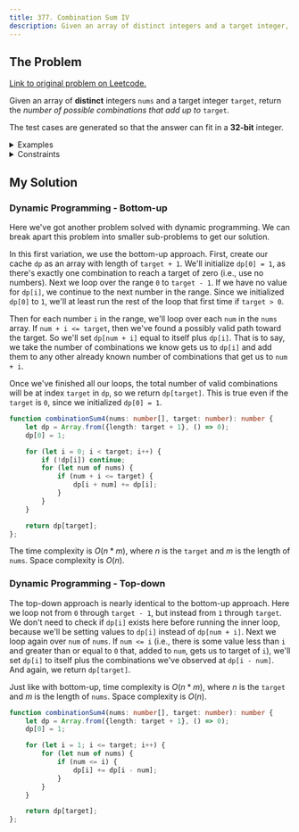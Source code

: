 ```yaml
---
title: 377. Combination Sum IV
description: Given an array of distinct integers and a target integer, return the number of possible combinations that add up to target.
---
```


## The Problem

[Link to original problem on Leetcode.](https://leetcode.com/problems/combination-sum-iv/)

Given an array of **distinct** integers `nums` and a target integer `target`, return the _number of possible combinations that add up to_ `target`.

The test cases are generated so that the answer can fit in a **32-bit** integer.

<details>
<summary>Examples</summary>

Example 1:

```
Input: nums = [1,2,3], target = 4
Output: 7
Explanation:
The possible combination ways are:
(1, 1, 1, 1)
(1, 1, 2)
(1, 2, 1)
(1, 3)
(2, 1, 1)
(2, 2)
(3, 1)
Note that different sequences are counted as different combinations.
```

Example 2:

```
Input: nums = [9], target = 3
Output: 0
```
</details>

<details>
<summary>Constraints</summary>


- `1 <= nums.length <= 200`
- `1 <= nums[i] <= 1000`
- All the elements of `nums` are **unique**.
- `1 <= target <= 1000`

</details>

## My Solution

### Dynamic Programming - Bottom-up

Here we've got another problem solved with dynamic programming. We can break apart this problem into smaller sub-problems to get our solution.

In this first variation, we use the bottom-up approach. First, create our cache `dp` as an array with length of `target + 1`. We'll initialize `dp[0] = 1`, as there's exactly one combination to reach a target of zero (i.e., use no numbers). Next we loop over the range `0` to `target - 1`. If we have no value for `dp[i]`, we continue to the next number in the range. Since we initialized `dp[0]` to `1`, we'll at least run the rest of the loop that first time if `target > 0`.

Then for each number `i` in the range, we'll loop over each `num` in the `nums` array. If `num + i <= target`, then we've found a possibly valid path toward the target. So we'll set `dp[num + i]` equal to itself plus `dp[i]`. That is to say, we take the number of combinations we know gets us to `dp[i]` and add them to any other already known number of combinations that get us to `num + i`.

Once we've finished all our loops, the total number of valid combinations will be at index `target` in `dp`, so we return `dp[target]`. This is true even if the `target` is `0`, since we initialized `dp[0] = 1`.

```typescript
function combinationSum4(nums: number[], target: number): number {
	let dp = Array.from({length: target + 1}, () => 0);
	dp[0] = 1;

	for (let i = 0; i < target; i++) {
		if (!dp[i]) continue;
		for (let num of nums) {
			if (num + i <= target) {
				dp[i + num] += dp[i];
			}
		}
	}

	return dp[target];
};
```

The time complexity is $O(n * m)$, where $n$ is the `target` and $m$ is the length of `nums`. Space complexity is $O(n)$.

### Dynamic Programming - Top-down

The top-down approach is nearly identical to the bottom-up approach. Here we loop not from `0` through `target - 1`, but instead from `1` through `target`. We don't need to check if `dp[i]` exists here before running the inner loop, because we'll be setting values to `dp[i]` instead of `dp[num + i]`. Next we loop again over `num` of `nums`. If `num <= i` (i.e., there is some value less than `i` and greater than or equal to `0` that, added to `num`, gets us to target of `i`), we'll set `dp[i]` to itself plus the combinations we've observed at `dp[i - num]`. And again, we return `dp[target]`.

Just like with bottom-up, time complexity is $O(n * m)$, where $n$ is the `target` and $m$ is the length of `nums`. Space complexity is $O(n)$.

```typescript
function combinationSum4(nums: number[], target: number): number {
	let dp = Array.from({length: target + 1}, () => 0);
	dp[0] = 1;

	for (let i = 1; i <= target; i++) {
		for (let num of nums) {
			if (num <= i) {
				dp[i] += dp[i - num];
			}
		}
	}

	return dp[target];
};
```